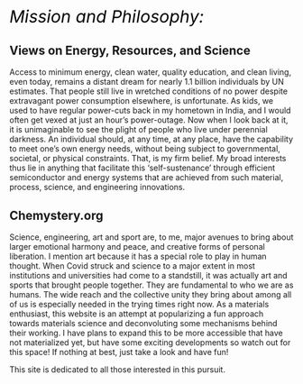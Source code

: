 <p style="font-size:30px; color:#000000;"><i>Mission and Philosophy:</i></p>

## Views on Energy, Resources, and Science
Access to minimum energy, clean water, quality education, and clean living, even today, remains a distant dream for nearly 1.1 billion individuals by UN estimates. That people still live in wretched conditions of no power despite extravagant power consumption elsewhere, is unfortunate. As kids, we used to have regular power-cuts back in my hometown in India, and I would often get vexed at just an hour’s power-outage. Now when I look back at it, it is unimaginable to see the plight of people who live under perennial darkness. An individual should, at any time, at any place, have the capability to meet one’s own energy needs, without being subject to governmental, societal, or physical constraints. That, is my firm belief. My broad interests thus lie in anything that facilitate this ‘self-sustenance’ through efficient semiconductor and energy systems that are achieved from such material, process, science, and engineering innovations.

## Chemystery.org
Science, engineering, art and sport are, to me, major avenues to bring about larger emotional harmony and peace, and creative forms of personal liberation. I mention art because it has a special role to play in human thought. When Covid struck and science to a major extent in most institutions and universities had come to a standstill, it was actually art and sports that brought people together. They are fundamental to who we are as humans. The wide reach and the collective unity they bring about among all of us is especially needed in the trying times right now. As a materials enthusiast, this website is an attempt at popularizing a fun approach towards materials science and deconvoluting some mechanisms behind their working. I have plans to expand this to be more accessible that have not materialized yet, but have some exciting developments so watch out for this space! If nothing at best, just take a look and have fun!

This site is dedicated to all those interested in this pursuit.